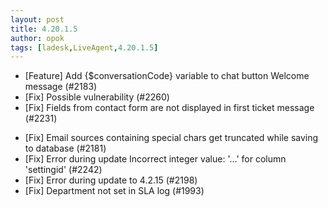 ```yaml
---
layout: post
title: 4.20.1.5
author: opok
tags: [ladesk,LiveAgent,4.20.1.5]
---
```


- [Feature] Add {$conversationCode} variable to chat button Welcome message (#2183)
- [Fix] Possible vulnerability (#2260)
- [Fix] Fields from contact form are not displayed in first ticket message (#2231)

<!--more--> 

- [Fix] Email sources containing special chars get truncated while saving to database (#2181)
- [Fix] Error during update Incorrect integer value: '...' for column 'settingid' (#2242)
- [Fix] Error during update to 4.2.15 (#2198)
- [Fix] Department not set in SLA log (#1993)
